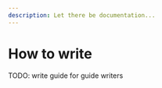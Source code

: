 ```yaml
---
description: Let there be documentation...
---
```


# How to write

TODO: write guide for guide writers

